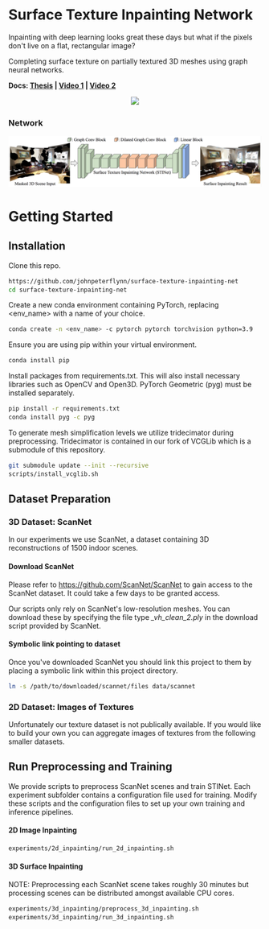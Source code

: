 # Surface Texture Inpainting Network
Inpainting with deep learning looks great these days but what if the pixels don't live on a flat, rectangular image?

Completing surface texture on partially textured 3D meshes using graph neural networks.

**Docs: [Thesis](docs/flynn_thesis_final.pdf) | [Video 1](https://youtu.be/xjIRtMGdiQU) | [Video 2](https://youtu.be/BTlt3wAWSb0)**


<p align="center">
<img src='docs/images/output640_lan.gif'>
</p>

### Network

<p align="center">
<img src='docs/images/networksmall.png'>
</p>

# Getting Started

## Installation

Clone this repo.
```bash
https://github.com/johnpeterflynn/surface-texture-inpainting-net
cd surface-texture-inpainting-net
```

Create a new conda environment containing PyTorch, replacing <env_name> with a name of your choice. 
```bash
conda create -n <env_name> -c pytorch pytorch torchvision python=3.9
```

Ensure you are using pip within your virtual environment.
```bash
conda install pip
```

Install packages from requirements.txt. This will also install necessary libraries such as OpenCV and Open3D. PyTorch Geometric (pyg) must be installed separately. 

```bash
pip install -r requirements.txt
conda install pyg -c pyg
```

To generate mesh simplification levels we utilize tridecimator during preprocessing. Tridecimator is contained in our fork of VCGLib which is a submodule of this repository.


```bash
git submodule update --init --recursive
scripts/install_vcglib.sh
```

## Dataset Preparation

### 3D Dataset: ScanNet

In our experiments we use ScanNet, a dataset containing 3D reconstructions of 1500 indoor scenes.

#### Download ScanNet

Please refer to https://github.com/ScanNet/ScanNet to gain access to the ScanNet dataset. It could take a few days to be granted access.

Our scripts only rely on ScanNet's low-resolution meshes. You can download these by specifying the file type _\_vh_clean_2.ply_ in the download script provided by ScanNet.

#### Symbolic link pointing to dataset

Once you've downloaded ScanNet you should link this project to them by placing a symbolic link within this project directory.

```bash
ln -s /path/to/downloaded/scannet/files data/scannet
```

### 2D Dataset: Images of Textures

Unfortunately our texture dataset is not publically available. If you would like to build your own you can aggregate images of textures from the following smaller datasets.

## Run Preprocessing and Training

We provide scripts to preprocess ScanNet scenes and train STINet. Each experiment subfolder contains a configuration file used for training. Modify these scripts and the configuration files to set up your own training and inference pipelines.

#### 2D Image Inpainting

```bash
experiments/2d_inpainting/run_2d_inpainting.sh
```

#### 3D Surface Inpainting

NOTE: Preprocessing each ScanNet scene takes roughly 30 minutes but processing scenes can be distributed amongst available CPU cores.

```bash
experiments/3d_inpainting/preprocess_3d_inpainting.sh
experiments/3d_inpainting/run_3d_inpainting.sh
```
